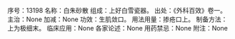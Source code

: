 序号：13198
名称：白朱砂散
组成：上好白雪瓷器。
出处：《外科百效》卷一。
主治：None
加减：None
功效：生肌敛口。
用法用量：掺疮口上。
制备方法：上为极细末。
临床应用：None
各家论述：None
用药禁忌：None
附注：None
